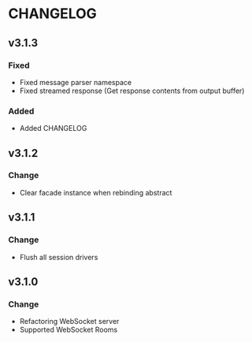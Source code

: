 # CHANGELOG

## v3.1.3

### Fixed

- Fixed message parser namespace
- Fixed streamed response (Get response contents from output buffer)

### Added

- Added CHANGELOG

## v3.1.2

### Change

- Clear facade instance when rebinding abstract

## v3.1.1

### Change

- Flush all session drivers

## v3.1.0

### Change

- Refactoring WebSocket server
- Supported WebSocket Rooms
